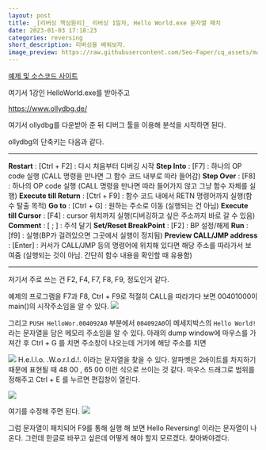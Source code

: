 ```yaml
---
layout: post
title: _[리버싱 핵심원리]_ 리버싱 1일차, Hello World.exe 문자열 패치
date: 2023-01-03 17:18:23
categories: reversing
short_description: 리버싱을 배워보자.
image_preview: https://raw.githubusercontent.com/Seo-Faper/cq_assets/master/heroes/cos_pr_17_17.png
---
```


[예제 및 소스코드 사이트](https://github.com/reversecore/book/tree/master/%EC%8B%A4%EC%8A%B5%EC%98%88%EC%A0%9C/01_%EA%B8%B0%EC%B4%88_%EB%A6%AC%EB%B2%84%EC%8B%B1)

여기서 1강인 HelloWorld.exe를 받아주고

https://www.ollydbg.de/

여기서 ollydbg를 다운받아 준 뒤
디버그 툴을 이용해 분석을 시작하면 된다.

ollydbg의 단축키는 다음과 같다.

---

**Restart** : [Ctrl + F2] : 다시 처음부터 디버깅 시작
**Step Into** : [F7] : 하나의 OP code 실행 (CALL 명령을 만나면 그 함수 코드 내부로 따라 들어감)
**Step Over** : [F8] : 하나의 OP code 실행 (CALL 명령을 만나면 따라 들어가지 않고 그냥 함수 자체를 실행)
**Execute till Return** : [Ctrl + F9] : 함수 코드 내에서 RETN 명령어까지 실행(함수 탈출 목적)
**Go to** : [Ctrl + G] : 원하는 주소로 이동 (실행되는 건 아님)
**Execute till Cursor** : [F4] : cursor 위치까지 실행(디버깅하고 싶은 주소까지 바로 갈 수 있음)
**Comment** : [ ; ] : 주석 달기
**Set/Reset BreakPoint** : [F2] : BP 설정/해제
**Run** : [f9] : 실행(BP가 걸려있으면 그곳에서 실행이 정지됨)
**Preview CALL/JMP address** : [Enter] : 커서가 CALL/JMP 등의 명령어에 위치해 있다면 해당 주소를 따라가서 보여줌 (실행되는 것이 아님. 간단히 함수 내용을 확인할 때 유용함)

---

저기서 주로 쓰는 건 F2, F4, F7, F8, F9, 정도인거 같다.

예제의 프로그램을 F7과 F8, Ctrl + F9로 적절히 CALL을 따라가다 보면
00401000이 main()의 시작주소임을 알 수 있다.
![](https://velog.velcdn.com/images/seo-faper/post/11f5e61f-bf40-4f73-981b-07db1160cf8b/image.png)

그리고 `PUSH HelloWor.004092A0` 부분에서 `004092A0`이 메세지박스의 `Hello World!`라는 문자열을 담은 메모리 주소임을 알 수 있다. 아래의 dump window에 마우스를 가져간 후 Ctrl + G 를 치면 주소창이 나오는데 거기에 해당 주소를 치면

![](https://velog.velcdn.com/images/seo-faper/post/fdf966d0-2cb3-4c56-abed-af1c785267e1/image.png)
H.e.l.l.o. .W.o.r.l.d.!. 이라는 문자열을 찾을 수 있다. 알파벳은 2바이트를 차지하기 때문에 표현될 때 48 00 , 65 00 이런 식으로 쓰이는 것 같다. 마우스 드래그로 범위를 정해주고
Ctrl + E 를 누르면 편집창이 열린다.

![](https://velog.velcdn.com/images/seo-faper/post/5fd5b3b4-62eb-41b1-8bfb-83396d92aaf3/image.png)

여기를 수정해 주면 된다.
![](https://velog.velcdn.com/images/seo-faper/post/2e27835c-386d-489d-9329-04807a9de361/image.png)

그럼 문자열이 패치되어 F9를 통해 실행 해 보면 Hello Reversing! 이라는 문자열이 나온다.
그런데 한글로 바꾸고 싶은데 어떻게 해야 할지 모르겠다. 찾아봐야겠다.
